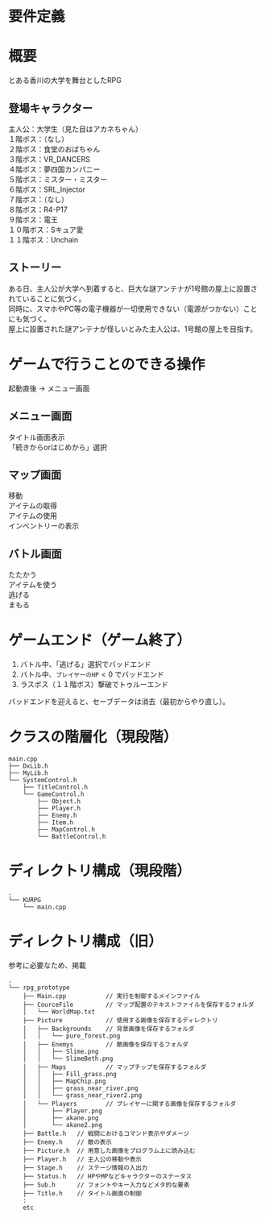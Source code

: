 要件定義
===
# 概要
とある香川の大学を舞台としたRPG
## 登場キャラクター
主人公：大学生（見た目はアカネちゃん）  
１階ボス：（なし）  
２階ボス：食堂のおばちゃん  
３階ボス：VR_DANCERS  
４階ボス：夢四国カンパニー  
５階ボス：ミスター・ミスター  
６階ボス：SRL_Injector  
７階ボス：（なし）  
８階ボス：R4-P17  
９階ボス：電王  
１０階ボス：Sキュア愛  
１１階ボス：Unchain
## ストーリー
ある日、主人公が大学へ到着すると、巨大な謎アンテナが1号館の屋上に設置されていることに気づく。  
同時に、スマホやPC等の電子機器が一切使用できない（電源がつかない）ことにも気づく。  
屋上に設置された謎アンテナが怪しいとみた主人公は、1号館の屋上を目指す。
# ゲームで行うことのできる操作
起動直後 -> メニュー画面
## メニュー画面  
タイトル画面表示  
「続きからorはじめから」選択
## マップ画面
移動  
アイテムの取得  
アイテムの使用  
インベントリーの表示
## バトル画面
たたかう  
アイテムを使う  
逃げる  
まもる
# ゲームエンド（ゲーム終了）
1. バトル中、「逃げる」選択でバッドエンド
2. バトル中、`プレイヤーのHP`$<0$ でバッドエンド
3. ラスボス（１１階ボス）撃破でトゥルーエンド

バッドエンドを迎えると、セーブデータは消去（最初からやり直し）。
# クラスの階層化（現段階）
```
main.cpp
├── DxLib.h
├── MyLib.h
└── SystemControl.h
    ├── TitleControl.h
    └── GameControl.h
        ├── Object.h
        ├── Player.h
        ├── Enemy.h
        ├── Item.h
        ├── MapControl.h
        └── BattleControl.h
```
# ディレクトリ構成（現段階）
```
.
└── KURPG
    └── main.cpp
```
# ディレクトリ構成（旧）
参考に必要なため、掲載
```
.
└── rpg_prototype
    ├── Main.cpp           // 実行を制御するメインファイル
    ├── CourceFile         // マップ配置のテキストファイルを保存するフォルダ
    │   └── WorldMap.txt
    ├── Picture            // 使用する画像を保存するディレクトリ
    │   ├── Backgrounds    // 背景画像を保存するフォルダ
    │   │   └── pure_forest.png
    │   ├── Enemys         // 敵画像を保存するフォルダ
    │   │   ├── Slime.png
    │   │   └── SlimeBeth.png
    │   ├── Maps           // マップチップを保存するフォルダ
    │   │   ├── Fill_grass.png
    │   │   ├── MapChip.png
    │   │   ├── grass_near_river.png
    │   │   └── grass_near_river2.png
    │   └── Players        // プレイヤーに関する画像を保存するフォルダ
    │       ├── Player.png
    │       ├── akane.png
    │       └── akane2.png
    ├── Battle.h   // 戦闘におけるコマンド表示やダメージ
    ├── Enemy.h    // 敵の表示
    ├── Picture.h  // 用意した画像をプログラム上に読み込む
    ├── Player.h   // 主人公の移動や表示
    ├── Stage.h    // ステージ情報の入出力
    ├── Status.h   // HPやMPなどキャラクターのステータス
    ├── Sub.h      // フォントやキー入力などメタ的な要素
    ├── Title.h    // タイトル画面の制御
    :
    etc
```